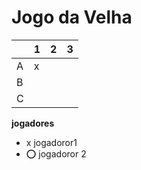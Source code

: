 # Jogo da Velha

|   | 1 | 2 | 3 |
|---|---|---|---|
| A | x  |   |   |
| B |   |   |   |
| C |   |   |   |

**jogadores**

- x jogadoror1
- ⭕ jogadoror 2